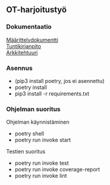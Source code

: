 ## OT-harjoitustyö  

### Dokumentaatio
[Määrittelydokumentti](/dokumentaatio/Määrittelydokumentti.md)  
[Tuntikirjanpito](/dokumentaatio/Tuntikirjanpito.md)  
[Arkkitehtuuri](/dokumentaatio/arkkitehtuuri.md)


### Asennus
- (pip3 install poetry, jos ei asennettu)
- poetry install
- pip3 install -r requirements.txt

### Ohjelman suoritus

Ohjelman käynnistäminen
- poetry shell
- poetry run invoke start

Testien suoritus
- poetry run invoke test
- poetry run invoke coverage-report
- poetry run invoke lint
